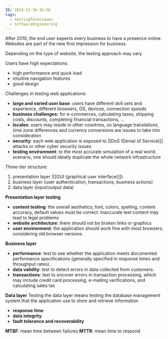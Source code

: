 ```yaml
---
ID: 2024-12-30-16:56
tags:
  - testingTechniques
  - softwareEngineering
---
```

After 2010, the end user expects every business to have a presence online. Websites are part of the new first impression for business.

Depending on the type of website, the testing approach may vary.

Users have high expectations:
- high performance and quick load
- intuitive navigation features
- good design

Challenges in testing web applications:
- **large and varied user base**: users have different skill sets and experience, different browsers, OS, devices, connection speeds
- **business challenges:** for e-commerces, calculating taxes, shipping costs, discounts, completing financial transactions, ...
- **locales**: users may reside in other countries, so language translations, time zone differences and currency conversions are issues to take into consideration
- **security**: each web application is exposed to [[DoS (Denial of Service)]] attacks or other cyber security issues
- **testing environment**: to the most accurate simulation of a real world scenario, one should ideally duplicate the whole network infrastructure 

Three-tier structure:
1. presentation layer ([[GUI (graphical user interface)]])
2. business layer (user authentication, transactions, business actions)
3. data layer (input/output data)

**Presentation layer testing**
- **content testing**: the overall aesthetics, font, colors, spelling, content accuracy, default values must be correct. Inaccurate text content may lead to legal problems
- **website architecture**: there should not be broken links or graphics
- **user environment**: the application should work fine with most browsers, considering old browser versions

**Business layer**
-  **performance**: test to see whether the application meets documented performance specifications (generally specified in response times and throughput rates).
- **data validity**: test to detect errors in data collected from customers.
- **transactions**: test to uncover errors in transaction processing, which may include credit card processing, e-mailing verifications, and calculating sales tax

**Data layer**
Testing the data layer means testing the database management system that the application use to store and retrieve information
- **response time**
- **data integrity**
- **fault tolerance and recoverability**


**MTBF**: mean time between failures
**MTTR**: mean time to respond